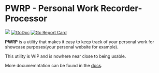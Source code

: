 # PWRP - Personal Work Recorder-Processor 
![](https://travis-ci.org/cezarmathe/pwrp.svg?branch=master) [![GoDoc](https://godoc.org/github.com/cezarmathe/pwrp?status.svg)](https://godoc.org/github.com/cezarmathe/pwrp) [![Go Report Card](https://goreportcard.com/badge/github.com/cezarmathe/pwrp)](https://goreportcard.com/report/github.com/cezarmathe/pwrp)

**PWRP** is a utility that makes it easy to keep track of your personal work for showcase purposes(your personal website for example).

This utility is WIP and is nowhere near close to being usable.

More documemntation can be found in the [docs](https://github.com/cezarmathe/pwrp/tree/master/docs).